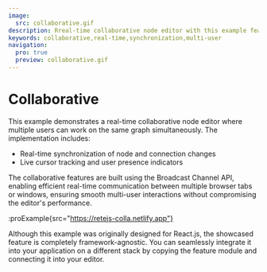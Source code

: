 ```yaml
---
image:
  src: collaborative.gif
description: Rreal-time collaborative node editor with this example featuring synchronized editing, live updates, and multi-user interactions. Enable multiple users to work together on the same node graph simultaneously
keywords: collaborative,real-time,synchronization,multi-user
navigation:
  pro: true
  preview: collaborative.gif
---
```


# Collaborative

This example demonstrates a real-time collaborative node editor where multiple users can work on the same graph simultaneously. The implementation includes:

- Real-time synchronization of node and connection changes
- Live cursor tracking and user presence indicators

The collaborative features are built using the Broadcast Channel API, enabling efficient real-time communication between multiple browser tabs or windows, ensuring smooth multi-user interactions without compromising the editor's performance.

:proExample{src="https://retejs-colla.netlify.app"}

Although this example was originally designed for React.js, the showcased feature is completely framework-agnostic. You can seamlessly integrate it into your application on a different stack by copying the feature module and connecting it into your editor.
